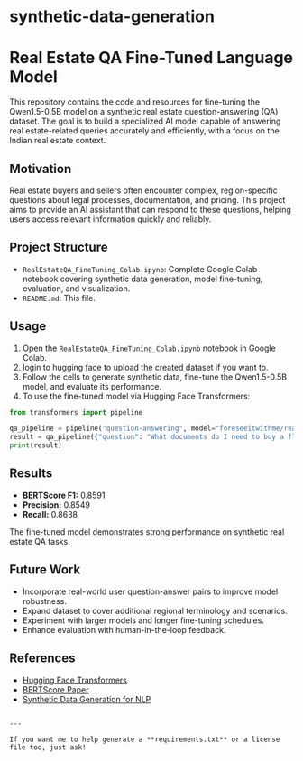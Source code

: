 # synthetic-data-generation


# Real Estate QA Fine-Tuned Language Model

This repository contains the code and resources for fine-tuning the Qwen1.5-0.5B model on a synthetic real estate question-answering (QA) dataset. The goal is to build a specialized AI model capable of answering real estate-related queries accurately and efficiently, with a focus on the Indian real estate context.

## Motivation

Real estate buyers and sellers often encounter complex, region-specific questions about legal processes, documentation, and pricing. This project aims to provide an AI assistant that can respond to these questions, helping users access relevant information quickly and reliably.

## Project Structure

- `RealEstateQA_FineTuning_Colab.ipynb`: Complete Google Colab notebook covering synthetic data generation, model fine-tuning, evaluation, and visualization.  
- `README.md`: This file.

## Usage

1. Open the `RealEstateQA_FineTuning_Colab.ipynb` notebook in Google Colab.
2. login to hugging face to upload the created dataset if you want to.
3. Follow the cells to generate synthetic data, fine-tune the Qwen1.5-0.5B model, and evaluate its performance.  
4. To use the fine-tuned model via Hugging Face Transformers:

```python
from transformers import pipeline

qa_pipeline = pipeline("question-answering", model="foreseeitwithme/real-estate-qa-synthetic")
result = qa_pipeline({"question": "What documents do I need to buy a flat?", "context": ""})
print(result)
````

## Results

* **BERTScore F1:** 0.8591
* **Precision:** 0.8549
* **Recall:** 0.8638

The fine-tuned model demonstrates strong performance on synthetic real estate QA tasks.

## Future Work

* Incorporate real-world user question-answer pairs to improve model robustness.
* Expand dataset to cover additional regional terminology and scenarios.
* Experiment with larger models and longer fine-tuning schedules.
* Enhance evaluation with human-in-the-loop feedback.

## References

* [Hugging Face Transformers](https://huggingface.co/docs/transformers/index)
* [BERTScore Paper](https://arxiv.org/abs/1904.09675)
* [Synthetic Data Generation for NLP](https://arxiv.org/abs/2107.07430)


```

---

If you want me to help generate a **requirements.txt** or a license file too, just ask!
```
